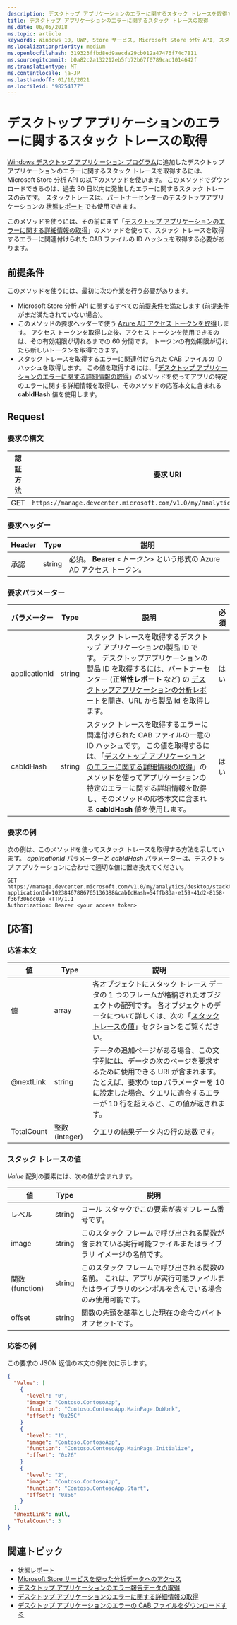```yaml
---
description: デスクトップ アプリケーションのエラーに関するスタック トレースを取得するには、Microsoft Store 分析 API の以下のメソッドを使います。
title: デスクトップ アプリケーションのエラーに関するスタック トレースの取得
ms.date: 06/05/2018
ms.topic: article
keywords: Windows 10, UWP, Store サービス, Microsoft Store 分析 API, スタック トレース, エラー, デスクトップ アプリケーション
ms.localizationpriority: medium
ms.openlocfilehash: 319323ffbd8ed9aecda29cb012a47476f74c7811
ms.sourcegitcommit: b0a82c2a132212eb5fb72b67f0789cac1014642f
ms.translationtype: MT
ms.contentlocale: ja-JP
ms.lasthandoff: 01/16/2021
ms.locfileid: "98254177"
---
```

# <a name="get-the-stack-trace-for-an-error-in-your-desktop-application"></a>デスクトップ アプリケーションのエラーに関するスタック トレースの取得

[Windows デスクトップ アプリケーション プログラム](/windows/desktop/appxpkg/windows-desktop-application-program)に追加したデスクトップ アプリケーションのエラーに関するスタック トレースを取得するには、Microsoft Store 分析 API の以下のメソッドを使います。 このメソッドでダウンロードできるのは、過去 30 日以内に発生したエラーに関するスタック トレースのみです。 スタックトレースは、パートナーセンターのデスクトップアプリケーションの [状態レポート](/windows/desktop/appxpkg/windows-desktop-application-program) でも使用できます。

このメソッドを使うには、その前にまず「[デスクトップ アプリケーションのエラーに関する詳細情報の取得](get-details-for-an-error-in-your-desktop-application.md)」のメソッドを使って、スタック トレースを取得するエラーに関連付けられた CAB ファイルの ID ハッシュを取得する必要があります。

## <a name="prerequisites"></a>前提条件

このメソッドを使うには、最初に次の作業を行う必要があります。

* Microsoft Store 分析 API に関するすべての[前提条件](access-analytics-data-using-windows-store-services.md#prerequisites)を満たします (前提条件がまだ満たされていない場合)。
* このメソッドの要求ヘッダーで使う [Azure AD アクセス トークンを取得](access-analytics-data-using-windows-store-services.md#obtain-an-azure-ad-access-token)します。 アクセス トークンを取得した後、アクセス トークンを使用できるのは、その有効期限が切れるまでの 60 分間です。 トークンの有効期限が切れたら新しいトークンを取得できます。
* スタック トレースを取得するエラーに関連付けられた CAB ファイルの ID ハッシュを取得します。 この値を取得するには、「[デスクトップ アプリケーションのエラーに関する詳細情報の取得](get-details-for-an-error-in-your-desktop-application.md)」のメソッドを使ってアプリの特定のエラーに関する詳細情報を取得し、そのメソッドの応答本文に含まれる **cabIdHash** 値を使用します。

## <a name="request"></a>Request

### <a name="request-syntax"></a>要求の構文

| 認証方法 | 要求 URI                                                                   |
|--------|-------------------------------------------------------------------------------|
| GET    | `https://manage.devcenter.microsoft.com/v1.0/my/analytics/desktop/stacktrace` |

### <a name="request-header"></a>要求ヘッダー

| Header        | Type   | 説明                                                                 |
|---------------|--------|-----------------------------------------------------------------------------|
| 承認 | string | 必須。 **Bearer** &lt;*トークン*&gt; という形式の Azure AD アクセス トークン。 |

### <a name="request-parameters"></a>要求パラメーター

| パラメーター        | Type   |  説明      |  必須  |
|---------------|--------|---------------|------|
| applicationId | string | スタック トレースを取得するデスクトップ アプリケーションの製品 ID です。 デスクトップアプリケーションの製品 ID を取得するには、パートナーセンター (**正常性レポート** など) の [デスクトップアプリケーションの分析レポート](/windows/desktop/appxpkg/windows-desktop-application-program)を開き、URL から製品 id を取得します。 |  はい  |
| cabIdHash | string | スタック トレースを取得するエラーに関連付けられた CAB ファイルの一意の ID ハッシュです。 この値を取得するには、「[デスクトップ アプリケーションのエラーに関する詳細情報の取得](get-details-for-an-error-in-your-desktop-application.md)」のメソッドを使ってアプリケーションの特定のエラーに関する詳細情報を取得し、そのメソッドの応答本文に含まれる **cabIdHash** 値を使用します。 |  はい  |

### <a name="request-example"></a>要求の例

次の例は、このメソッドを使ってスタック トレースを取得する方法を示しています。 *applicationId* パラメーターと *cabIdHash* パラメーターは、デスクトップ アプリケーションに合わせて適切な値に置き換えてください。

```syntax
GET https://manage.devcenter.microsoft.com/v1.0/my/analytics/desktop/stacktrace?applicationId=10238467886765136388&cabIdHash=54ffb83a-e159-41d2-8158-f36f306cc01e HTTP/1.1
Authorization: Bearer <your access token>
```

## <a name="response"></a>[応答]

### <a name="response-body"></a>応答本文

| 値      | Type    | 説明                  |
|------------|---------|--------------------------------|
| 値      | array   | 各オブジェクトにスタック トレース データの 1 つのフレームが格納されたオブジェクトの配列です。 各オブジェクトのデータについて詳しくは、次の「[スタック トレースの値](#stack-trace-values)」セクションをご覧ください。 |
| @nextLink  | string  | データの追加ページがある場合、この文字列には、データの次のページを要求するために使用できる URI が含まれます。 たとえば、要求の **top** パラメーターを 10 に設定した場合、クエリに適合するエラーが 10 行を超えると、この値が返されます。 |
| TotalCount | 整数 (integer) | クエリの結果データ内の行の総数です。          |

### <a name="stack-trace-values"></a>スタック トレースの値

*Value* 配列の要素には、次の値が含まれます。

| 値           | Type    | 説明      |
|-----------------|---------|----------------|
| レベル            | string  |  コール スタックでこの要素が表すフレーム番号です。  |
| image   | string  |   このスタック フレームで呼び出される関数が含まれている実行可能ファイルまたはライブラリ イメージの名前です。           |
| 関数 (function) | string  |  このスタック フレームで呼び出される関数の名前。 これは、アプリが実行可能ファイルまたはライブラリのシンボルを含んでいる場合のみ使用可能です。              |
| offset     | string  |  関数の先頭を基準とした現在の命令のバイト オフセットです。      |

### <a name="response-example"></a>応答の例

この要求の JSON 返信の本文の例を次に示します。

```json
{
  "Value": [
    {
      "level": "0",
      "image": "Contoso.ContosoApp",
      "function": "Contoso.ContosoApp.MainPage.DoWork",
      "offset": "0x25C"
    }
    {
      "level": "1",
      "image": "Contoso.ContosoApp",
      "function": "Contoso.ContosoApp.MainPage.Initialize",
      "offset": "0x26"
    }
    {
      "level": "2",
      "image": "Contoso.ContosoApp",
      "function": "Contoso.ContosoApp.Start",
      "offset": "0x66"
    }
  ],
  "@nextLink": null,
  "TotalCount": 3
}

```

## <a name="related-topics"></a>関連トピック

* [状態レポート](../publish/health-report.md)
* [Microsoft Store サービスを使った分析データへのアクセス](access-analytics-data-using-windows-store-services.md)
* [デスクトップ アプリケーションのエラー報告データの取得](get-desktop-application-error-reporting-data.md)
* [デスクトップ アプリケーションのエラーに関する詳細情報の取得](get-details-for-an-error-in-your-desktop-application.md)
* [デスクトップ アプリケーションのエラーの CAB ファイルをダウンロードする](download-the-cab-file-for-an-error-in-your-desktop-application.md)